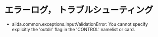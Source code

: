 # エラーログ， トラブルシューティング

- aiida.common.exceptions.InputValidationError: You cannot specify explicitly the 'outdir' flag in the 'CONTROL' namelist or card.